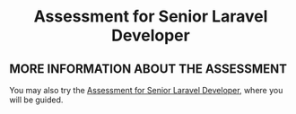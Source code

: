 <h1 align="center">
Assessment for Senior Laravel Developer
</h1>

## MORE INFORMATION ABOUT THE ASSESSMENT

You may also try the [Assessment for Senior Laravel Developer](https://github.com/ssa-academy/senior-laravel-developer-assessment), where you will be guided.
